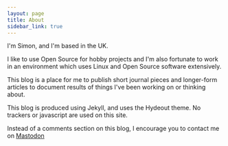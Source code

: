 ```yaml
---
layout: page
title: About
sidebar_link: true
---
```


I'm Simon, and I'm based in the UK.

I like to use Open Source for hobby projects and I'm also fortunate to work in
an environment which uses Linux and Open Source software extensively.

This blog is a place for me to publish short journal pieces and longer-form
articles to document results of things I've been working on or thinking about.

This blog is produced using Jekyll, and uses the Hydeout theme. No trackers or
javascript are used on this site.

Instead of a comments section on this blog, I encourage you to contact me on
<a rel="me" href="https://mastodon.social/@foobarry">Mastodon</a>
